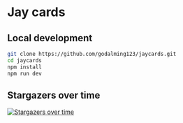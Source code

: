 # Jay cards

## Local development

```sh
git clone https://github.com/godalming123/jaycards.git
cd jaycards
npm install
npm run dev
```

## Stargazers over time

[![Stargazers over time](https://starchart.cc/godalming123/jaycards.svg)](https://starchart.cc/godalming123/jaycards)
